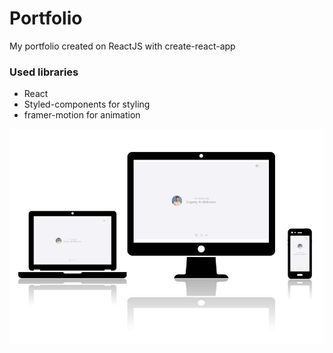 # Portfolio

My portfolio created on ReactJS with create-react-app

### Used libraries

-   React
-   Styled-components for styling
-   framer-motion for animation

![Portfolio preview](./preview.jpg)

